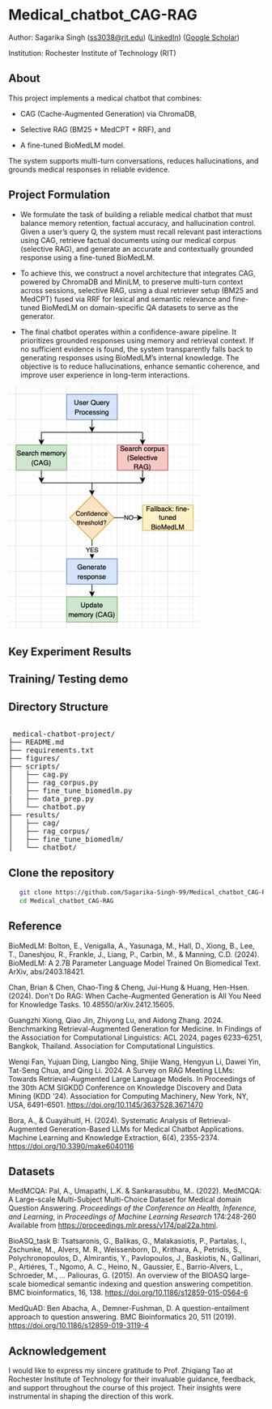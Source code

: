 # Medical_chatbot_CAG-RAG

Author: Sagarika Singh (ss3038@rit.edu) ([LinkedIn](https://www.linkedin.com/in/sagarika-singh-938aa11bb/)) ([Google Scholar](https://scholar.google.com/citations?user=rKWm70MAAAAJ&hl=en&oi=ao))

Institution: Rochester Institute of Technology (RIT)

## About 

This project implements a medical chatbot that combines:

- CAG (Cache-Augmented Generation) via ChromaDB,

- Selective RAG (BM25 + MedCPT + RRF), and

- A fine-tuned BioMedLM model.

The system supports multi-turn conversations, reduces hallucinations, and grounds medical responses in reliable evidence.

## Project Formulation 

- We formulate the task of building a reliable medical chatbot that must balance memory retention, factual accuracy, and hallucination control. Given a user’s query Q, the system must recall relevant past interactions using CAG, retrieve factual documents using our medical corpus (selective RAG), and generate an accurate and contextually grounded response using a fine-tuned BioMedLM.

- To achieve this, we construct a novel architecture that integrates CAG, powered by ChromaDB and MiniLM, to preserve multi-turn context across sessions, selective RAG, using a dual retriever setup (BM25 and MedCPT) fused via RRF for lexical and semantic relevance and fine-tuned BioMedLM on domain-specific QA datasets to serve as the generator.

- The final chatbot operates within a confidence-aware pipeline. It prioritizes grounded responses using memory and retrieval context. If no sufficient evidence is found, the system transparently falls back to generating responses using BioMedLM’s internal knowledge. The objective is to reduce hallucinations, enhance semantic coherence, and improve user experience in long-term interactions.

![Overview of model](figures/f1.png)

## Key Experiment Results

## Training/ Testing demo

## Directory Structure

<pre> 
 medical-chatbot-project/
├── README.md
├── requirements.txt
├── figures/
├── scripts/
│   ├── cag.py
│   ├── rag_corpus.py
│   ├── fine_tune_biomedlm.py
|   ├── data_prep.py
│   └── chatbot.py
├── results/
│   ├── cag/
│   ├── rag_corpus/
│   ├── fine_tune_biomedlm/
│   └── chatbot/
</pre>


## Clone the repository

```bash
   git clone https://github.com/Sagarika-Singh-99/Medical_chatbot_CAG-RAG.git
   cd Medical_chatbot_CAG-RAG
```


## Reference 

BioMedLM: Bolton, E., Venigalla, A., Yasunaga, M., Hall, D., Xiong, B., Lee, T., Daneshjou, R., Frankle, J., Liang, P., Carbin, M., & Manning, C.D. (2024). BioMedLM: A 2.7B Parameter Language Model Trained On Biomedical Text. ArXiv, abs/2403.18421.

Chan, Brian & Chen, Chao-Ting & Cheng, Jui-Hung & Huang, Hen-Hsen. (2024). Don't Do RAG: When Cache-Augmented Generation is All You Need for Knowledge Tasks. 10.48550/arXiv.2412.15605. 

Guangzhi Xiong, Qiao Jin, Zhiyong Lu, and Aidong Zhang. 2024. Benchmarking Retrieval-Augmented Generation for Medicine. In Findings of the Association for Computational Linguistics: ACL 2024, pages 6233–6251, Bangkok, Thailand. Association for Computational Linguistics.

Wenqi Fan, Yujuan Ding, Liangbo Ning, Shijie Wang, Hengyun Li, Dawei Yin, Tat-Seng Chua, and Qing Li. 2024. A Survey on RAG Meeting LLMs: Towards Retrieval-Augmented Large Language Models. In Proceedings of the 30th ACM SIGKDD Conference on Knowledge Discovery and Data Mining (KDD '24). Association for Computing Machinery, New York, NY, USA, 6491–6501. https://doi.org/10.1145/3637528.3671470

Bora, A., & Cuayáhuitl, H. (2024). Systematic Analysis of Retrieval-Augmented Generation-Based LLMs for Medical Chatbot Applications. Machine Learning and Knowledge Extraction, 6(4), 2355-2374. https://doi.org/10.3390/make6040116

## Datasets

MedMCQA: 
Pal, A., Umapathi, L.K. &amp; Sankarasubbu, M.. (2022). MedMCQA: A Large-scale Multi-Subject Multi-Choice Dataset for Medical domain Question Answering. <i>Proceedings of the Conference on Health, Inference, and Learning</i>, in <i>Proceedings of Machine Learning Research</i> 174:248-260 Available from https://proceedings.mlr.press/v174/pal22a.html.

BioASQ_task B: Tsatsaronis, G., Balikas, G., Malakasiotis, P., Partalas, I., Zschunke, M., Alvers, M. R., Weissenborn, D., Krithara, A., Petridis, S., Polychronopoulos, D., Almirantis, Y., Pavlopoulos, J., Baskiotis, N., Gallinari, P., Artiéres, T., Ngomo, A. C., Heino, N., Gaussier, E., Barrio-Alvers, L., Schroeder, M., … Paliouras, G. (2015). An overview of the BIOASQ large-scale biomedical semantic indexing and question answering competition. BMC bioinformatics, 16, 138. https://doi.org/10.1186/s12859-015-0564-6

MedQuAD: Ben Abacha, A., Demner-Fushman, D. A question-entailment approach to question answering. BMC Bioinformatics 20, 511 (2019). https://doi.org/10.1186/s12859-019-3119-4



## Acknowledgement 

I would like to express my sincere gratitude to Prof. Zhiqiang Tao at Rochester Institute of Technology for their invaluable guidance, feedback, and support throughout the course of this project. Their insights were instrumental in shaping the direction of this work.
 
 

